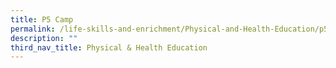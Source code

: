```yaml
---
title: P5 Camp
permalink: /life-skills-and-enrichment/Physical-and-Health-Education/p5-camp/
description: ""
third_nav_title: Physical & Health Education
---
```

